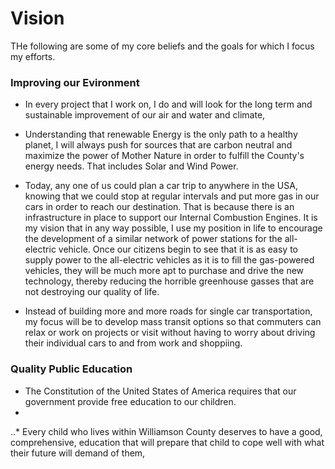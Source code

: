 # Vision
THe following are some of my core beliefs and the goals for which I focus my efforts.

### Improving our Evironment

* In every project that I work on, I do and will look for the long term and sustainable improvement of our air and water and climate,

* Understanding that renewable Energy is the only path to a healthy planet, I will always push for sources that are carbon neutral and maximize the power of Mother Nature in order to fulfill the County's energy needs.  That includes Solar and Wind Power.

* Today, any one of us could plan a car trip to anywhere in the USA, knowing that we could stop at regular intervals and put more gas in our cars in order to reach our destination.  That is because there is an infrastructure in place to support our Internal Combustion Engines.  It is my vision that in any way possible, I use my position in life to encourage the development of a similar network of power stations for the all-electric vehicle.  Once our citizens begin to see that it is as easy to supply power to the all-electric vehicles as it is to fill the gas-powered vehicles, they will be much more apt to purchase and drive the new technology, thereby reducing the horrible greenhouse gasses that are not destroying our quality of life.

* Instead of building more and more roads for single car transportation, my focus will be to develop mass transit options so that commuters can relax or work on projects or visit without having to worry about driving their individual cars to and from work and shoppiing.

### Quality Public Education 

* The Constitution of the United States of America requires that our government provide free education to our children.
*
..* Every child who lives within Williamson County deserves to have a good, comprehensive, education that will prepare that child to cope well with what their future will demand of them,  






